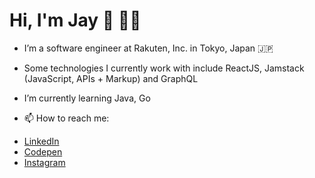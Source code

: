 # Hi, I'm Jay 👋 👨‍💻

- I’m a software engineer at Rakuten, Inc. in Tokyo, Japan 🇯🇵
- Some technologies I currently work with include ReactJS, Jamstack (JavaScript, APIs + Markup) and GraphQL
- I’m currently learning Java, Go

- 📫 How to reach me:
* <a href="https://www.linkedin.com/in/jayasuryasakamuri">LinkedIn</a>
* <a href="https://codepen.io/jayasuryasakamuri">Codepen</a>
* <a href="https://www.instagram.com/jsu.pics/">Instagram</a>
